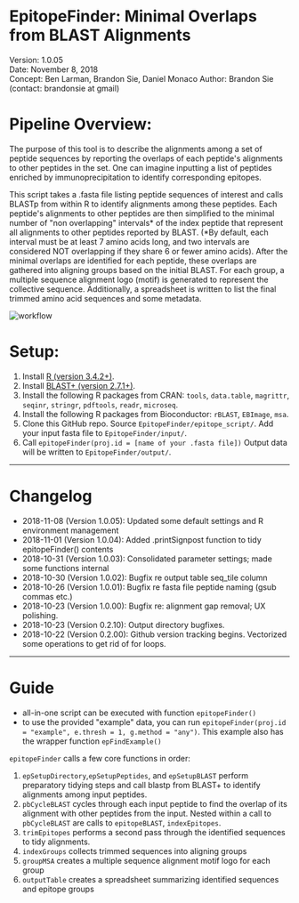 # EpitopeFinder: Minimal Overlaps from BLAST Alignments 
Version: 1.0.05  
Date: November 8, 2018  
Concept: Ben Larman, Brandon Sie, Daniel Monaco
Author: Brandon Sie  (contact: brandonsie at gmail)  

# Pipeline Overview: 
The purpose of this tool is to describe the alignments among a set of peptide sequences by reporting the overlaps of each peptide's alignments to other peptides in the set. One can imagine inputting a list of peptides enriched by immunoprecipitation to identify corresponding epitopes. 

This script takes a .fasta file listing peptide sequences of interest and calls BLASTp from within R to identify alignments among these peptides. Each peptide's alignments to other peptides are then simplified to the minimal number of "non overlapping" intervals* of the index peptide that represent all alignments to other peptides reported by BLAST. (*By default, each interval must be at least 7 amino acids long, and two intervals are considered NOT overlapping if they share 6 or fewer amino acids). After the minimal overlaps are identified for each peptide, these overlaps are gathered into aligning groups based on the initial BLAST. For each group, a multiple sequence alignment logo (motif) is generated to represent the collective sequence. Additionally, a spreadsheet is written to list the final trimmed amino acid sequences and some metadata. 

![workflow](https://raw.githubusercontent.com/brandonsie/EpitopeFinder/master/graphics/EpitopeFindRWorkflow.png)

# Setup:
1. Install [R (version 3.4.2+)](https://www.r-project.org/).  
2. Install [BLAST+ (version 2.7.1+)](https://blast.ncbi.nlm.nih.gov/Blast.cgi?PAGE_TYPE=BlastDocs&DOC_TYPE=Download).
3. Install the following R packages from CRAN: `tools`, `data.table`, `magrittr`, `seqinr`, `stringr`, `pdftools`, `readr`, `microseq`.  
4. Install the following R packages from Bioconductor: `rBLAST`, `EBImage`, `msa`.  
5. Clone this GitHub repo. Source `EpitopeFinder/epitope_script/`. Add your input fasta file to `EpitopeFinder/input/`. 
6. Call `epitopeFinder(proj.id = [name of your .fasta file])` Output data will be written to `EpitopeFinder/output/`.

----------------------------------------------------------------------
# Changelog
* 2018-11-08 (Version 1.0.05): Updated some default settings and R environment management
* 2018-11-01 (Version 1.0.04): Added .printSignpost function to tidy epitopeFinder() contents
* 2018-10-31 (Version 1.0.03): Consolidated parameter settings; made some functions internal
* 2018-10-30 (Version 1.0.02): Bugfix re output table seq_tile column
* 2018-10-26 (Version 1.0.01): Bugfix re fasta file peptide naming (gsub commas etc.)
* 2018-10-23 (Version 1.0.00): Bugfix re: alignment gap removal; UX polishing.
* 2018-10-23 (Version 0.2.10): Output directory bugfixes.
* 2018-10-22 (Version 0.2.00): Github version tracking begins. Vectorized some operations to get rid of for loops.
----------------------------------------------------------------------
# Guide
* all-in-one script can be executed with function `epitopeFinder()`
* to use the provided "example" data, you can run `epitopeFinder(proj.id = "example", e.thresh = 1, g.method = "any")`. This example also has the wrapper function `epFindExample()`

`epitopeFinder` calls a few core functions in order:
1. `epSetupDirectory`,`epSetupPeptides`, and `epSetupBLAST` perform preparatory tidying steps and call blastp from BLAST+ to identify alignments among input peptides.
2. `pbCycleBLAST` cycles through each input peptide to find the overlap of its alignment with other peptides from the input. Nested within a call to `pbCycleBLAST` are calls to `epitopeBLAST`, `indexEpitopes`. 
3. `trimEpitopes` performs a second pass through the identified sequences to tidy alignments.
4. `indexGroups` collects trimmed sequences into aligning groups
5. `groupMSA` creates a multiple sequence alignment motif logo for each group
6. `outputTable` creates a spreadsheet summarizing identified sequences and epitope groups
